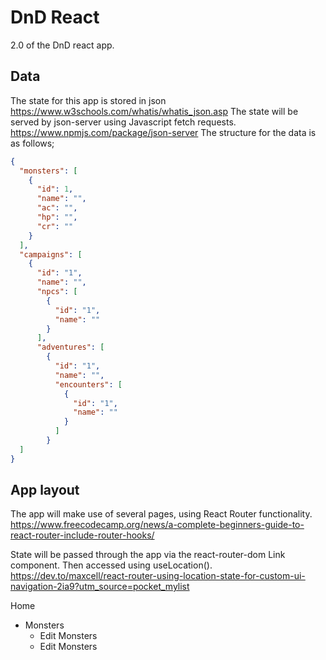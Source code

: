 # DnD React
 2.0 of the DnD react app.

 ## Data
 The state for this app is stored in json https://www.w3schools.com/whatis/whatis_json.asp
 The state will be served by json-server using Javascript fetch requests. https://www.npmjs.com/package/json-server
The structure for the data is as follows;
```json
{
  "monsters": [
    {
      "id": 1,
      "name": "",
      "ac": "",
      "hp": "",
      "cr": ""
    }
  ],
  "campaigns": [
    {
      "id": "1",
      "name": "",
      "npcs": [
        {
          "id": "1",
          "name": ""
        }
      ],
      "adventures": [
        {
          "id": "1",
          "name": "",
          "encounters": [
            {
              "id": "1",
              "name": ""
            }
          ]
        }
  ]
}
```
## App layout
The app will make use of several pages, using React Router functionality. https://www.freecodecamp.org/news/a-complete-beginners-guide-to-react-router-include-router-hooks/

State will be passed through the app via the react-router-dom Link component. Then accessed using useLocation(). https://dev.to/maxcell/react-router-using-location-state-for-custom-ui-navigation-2ia9?utm_source=pocket_mylist

Home
* Monsters
    * Edit Monsters
    * Edit Monsters
     
    
